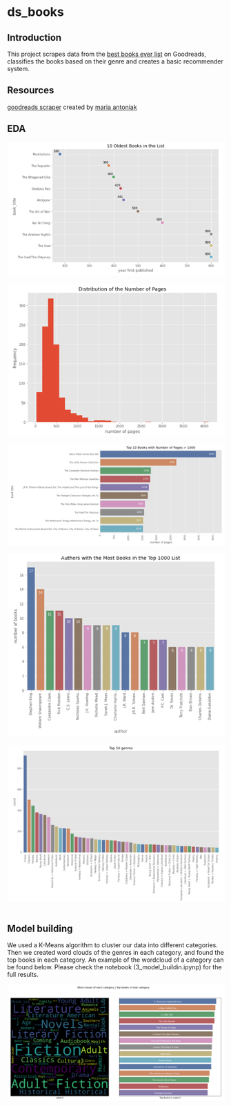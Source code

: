 # ds_books

## Introduction
This project scrapes data from the [best books ever list](https://www.goodreads.com/list/show/1.Best_Books_Ever) on Goodreads, classifies the books based on their genre and creates a basic recommender system.


## Resources
[goodreads scraper](https://github.com/maria-antoniak/goodreads-scraper) created by [maria antoniak](https://github.com/maria-antoniak)

## EDA
![eda1](eda1.PNG)<br><br>
![eda2](eda2.PNG)<br><br>
![eda3](EDA3.PNG)<br><br>
![eda4](eda4.PNG)<br><br>
![eda5](eda5.PNG)<br><br>

## Model building

We used a K-Means algorithm to cluster our data into different categories. Then we created word clouds of the genres in each category, and found the top books in each category. An example of the wordcloud of a category can be found below. Please check the notebook (3_model_buildin.ipynp) for the full results. 

![wordcloud](wordcloud1.PNG)<br><br>
